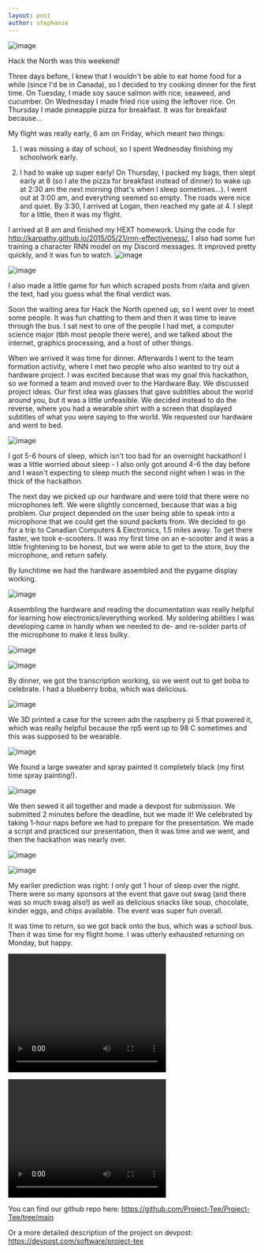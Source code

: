 ```yaml
---
layout: post
author: stephanie
---
```

![image](../../../assets/images/projects/htn/subtitlesforhumans.jpg)

Hack the North was this weekend!

Three days before, I knew that I wouldn't be able to eat home food for a while (since I'd be in Canada), so I decided to try cooking dinner for the first time. On Tuesday, I made soy sauce salmon with rice, seaweed, and cucumber. On Wednesday I made fried rice using the leftover rice. On Thursday I made pineapple pizza for breakfast. It was for breakfast because...

My flight was really early, 6 am on Friday, which meant two things:
1) I was missing a day of school, so I spent Wednesday finishing my schoolwork early.

2) I had to wake up super early! On Thursday, I packed my bags, then slept early at 8 (so I ate the pizza for breakfast instead of dinner) to wake up at 2:30 am the next morning (that's when I sleep sometimes...). I went out at 3:00 am, and everything seemed so empty. The roads were nice and quiet. By 3:30, I arrived at Logan, then reached my gate at 4. I slept for a little, then it was my flight. 

I arrived at 8 am and finished my HEXT homework. Using the code for http://karpathy.github.io/2015/05/21/rnn-effectiveness/, I also had some fun training a character RNN model on my Discord messages. It improved pretty quickly, and it was fun to watch. 
![image](../../../assets/images/beginning.png)

![image](../../../assets/images/end.png)

I also made a little game for fun which scraped posts from r/aita and given the text, had you guess what the final verdict was.

Soon the waiting area for Hack the North opened up, so I went over to meet some people. It was fun chatting to them and then it was time to leave through the bus. I sat next to one of the people I had met, a computer science major (tbh most people there were), and we talked about the internet, graphics processing, and a host of other things.

When we arrived it was time for dinner. Afterwards I went to the team formation activity, where I met two people who also wanted to try out a hardware project. I was excited because that was my goal this hackathon, so we formed a team and moved over to the Hardware Bay. We discussed project ideas. Our first idea was glasses that gave subtitles about the world around you, but it was a little unfeasible. We decided instead to do the reverse, where you had a wearable shirt with a screen that displayed subtitles of what you were saying to the world. We requested our hardware and went to bed.

![image](../../../assets/images/projects/htn/layout.JPG) 

I got 5-6 hours of sleep, which isn't too bad for an overnight hackathon! I was a little worried about sleep - I also only got around 4-6 the day before and I wasn't expecting to sleep much the second night when I was in the thick of the hackathon. 

The next day we picked up our hardware and were told that there were no microphones left. We were slightly concerned, because that was a big problem. Our project depended on the user being able to speak into a microphone that we could get the sound packets from. We decided to go for a trip to Canadian Computers & Electronics, 1.5 miles away. To get there faster, we took e-scooters. It was my first time on an e-scooter and it was a little frightening to be honest, but we were able to get to the store, buy the microphone, and return safely. 

By lunchtime we had the hardware assembled and the pygame display working. 

![image](../../../assets/images/projects/htn/screentest.png) 

Assembling the hardware and reading the documentation was really helpful for learning how electronics/everything worked. My soldering abilities I was developing came in handy when we needed to de- and re-solder parts of the microphone to make it less bulky.

![image](../../../assets/images/projects/htn/mic.png) 

![image](../../../assets/images/projects/htn/solderingmic.png) 

By dinner, we got the transcription working, so we went out to get boba to celebrate. I had a blueberry boba, which was delicious.

![image](../../../assets/images/projects/htn/boba.png) 

We 3D printed a case for the screen adn the raspberry pi 5 that powered it, which was really helpful because the rp5 went up to 98 C sometimes and this was supposed to be wearable. 

![image](../../../assets/images/projects/htn/partswithcase.png) 

We found a large sweater and spray painted it completely black (my first time spray painting!). 

![image](../../../assets/images/projects/htn/outfit1.png) 

We then sewed it all together and made a devpost for submission. We submitted 2 minutes before the deadline, but we made it! We celebrated by taking 1-hour naps before we had to prepare for the presentation. We made a script and practiced our presentation, then it was time and we went, and then the hackathon was nearly over. 

![image](../../../assets/images/projects/htn/outfit2.png) 

![image](../../../assets/images/projects/htn/me.png) 

My earlier prediction was right: I only got 1 hour of sleep over the night. There were so many sponsors at the event that gave out swag (and there was so much swag also!) as well as delicious snacks like soup, chocolate, kinder eggs, and chips available. The event was super fun overall.

It was time to return, so we got back onto the bus, which was a school bus. Then it was time for my flight home. I was utterly exhausted returning on Monday, but happy.

<video src="../../../assets/images/projects/htn/transcription.mov" width="320" height="240" controls></video>

<video src="../../../assets/images/projects/htn/translation.mov" width="320" height="240" controls></video>

You can find our github repo here: https://github.com/Project-Tee/Project-Tee/tree/main

Or a more detailed description of the project on devpost: https://devpost.com/software/project-tee